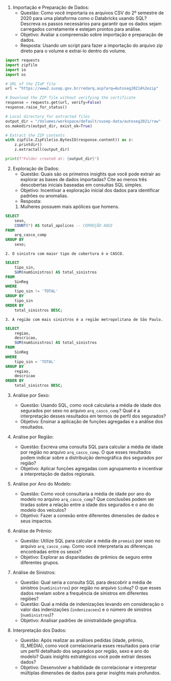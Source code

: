 1. Importação e Preparação de Dados:
   - Questão: Como você importaria os arquivos CSV do 2º semestre de 2020 para uma plataforma como o Databricks usando SQL? Descreva os passos necessários para garantir que os dados sejam carregados corretamente e estejam prontos para análise.
   - Objetivo: Avaliar a compreensão sobre importação e preparação de dados.
   - Resposta: Usando um script para fazer a importação do arquivo zip direto para o volume e extrai-lo dentro do volume.
```python
import requests
import zipfile
import io
import os

# URL of the ZIaP file
url = "https://www2.susep.gov.br/redarq.asp?arq=Autoseg2021A%2ezip"

# Download the ZIP file without verifying the certificate
response = requests.get(url, verify=False)
response.raise_for_status()

# Local directory for extracted files
output_dir = "/Volumes/workspace/default/susep-data/autoseg2021/raw"
os.makedirs(output_dir, exist_ok=True)

# Extract the ZIP contents
with zipfile.ZipFile(io.BytesIO(response.content)) as z:
    z.printdir()
    z.extractall(output_dir)

print(f"Folder created at: {output_dir}")
```

2. Exploração de Dados:
   - Questão: Quais são os primeiros insights que você pode extrair ao explorar as bases de dados importadas? Cite ao menos três descobertas iniciais baseadas em consultas SQL simples.
   - Objetivo: Incentivar a exploração inicial dos dados para identificar padrões ou anomalias.
   - Resposta:
   1. Mulheres possuem mais apólices que homens.

```sql
SELECT
    sexo,
    COUNT(*) AS total_apolices -- CORREÇÃO AQUI
FROM
    arq_casco_comp
GROUP BY
    sexo;
```
    
    2. O sinistro com maior tipo de cobertura é o CASCO.

```sql
SELECT
    tipo_sin,
    SUM(numSinistros) AS total_sinistros
FROM
    SinReg
WHERE
    tipo_sin != 'TOTAL'
GROUP BY
    tipo_sin
ORDER BY
    total_sinistros DESC;
```

    3. A região com mais sinistros é a região metropolitana de São Paulo.
```sql
SELECT
    regiao,
    descricao,
    SUM(numSinistros) AS total_sinistros
FROM
    SinReg
WHERE
    tipo_sin = 'TOTAL'
GROUP BY
    regiao,
    descricao
ORDER BY
    total_sinistros DESC;
```


3. Análise por Sexo:
   - Questão: Usando SQL, como você calcularia a média de idade dos segurados por sexo no arquivo `arq_casco_comp`? Qual é a interpretação desses resultados em termos de perfil dos segurados?
   - Objetivo: Ensinar a aplicação de funções agregadas e a análise dos resultados.

4. Análise por Região:
   - Questão: Escreva uma consulta SQL para calcular a média de idade por região no arquivo `arq_casco_comp`. O que esses resultados podem indicar sobre a distribuição demográfica dos segurados por região?
   - Objetivo: Aplicar funções agregadas com agrupamento e incentivar a interpretação de dados regionais.

5. Análise por Ano do Modelo:
   - Questão: Como você consultaria a média de idade por ano do modelo no arquivo `arq_casco_comp`? Que conclusões podem ser tiradas sobre a relação entre a idade dos segurados e o ano do modelo dos veículos?
   - Objetivo: Fazer a conexão entre diferentes dimensões de dados e seus impactos.

6. Análise de Prêmio:
   - Questão: Utilize SQL para calcular a média de `premio1` por sexo no arquivo `arq_casco_comp`. Como você interpretaria as diferenças encontradas entre os sexos?
   - Objetivo: Explorar as disparidades de prêmios de seguro entre diferentes grupos.

7. Análise de Sinistros:
   - Questão: Qual seria a consulta SQL para descobrir a média de sinistros (`numSinistros`) por região no arquivo `SinReg`? O que esses dados revelam sobre a frequência de sinistros em diferentes regiões?
   - Questão: Qual a média de indenizações levando em consideração o valor das indenizações (`indenizacoes`) e o número de sinistros (`numSinistros`)? 
   - Objetivo: Analisar padrões de sinistralidade geográfica.

8. Interpretação dos Dados:
   - Questão: Após realizar as análises pedidas (idade, prêmio, IS_MEDIA), como você correlacionaria esses resultados para criar um perfil detalhado dos segurados por região, sexo e ano do modelo? Quais insights estratégicos você pode extrair desses dados?
   - Objetivo: Desenvolver a habilidade de correlacionar e interpretar múltiplas dimensões de dados para gerar insights mais profundos.
